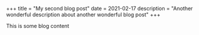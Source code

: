 +++
title = "My second blog post"
date = 2021-02-17
description = "Another wonderful description about another wonderful blog post"
+++

This is some blog content
